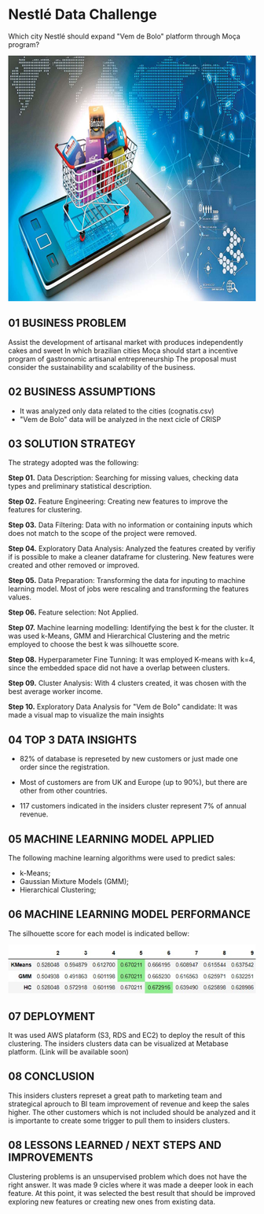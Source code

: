 # Nestlé Data Challenge

Which city Nestlé should expand "Vem de Bolo" platform through Moça program?

<img src="https://github.com/kaotcs/p005-allinoneplace/blob/main/img/785054-ecommerce-istock-020119.jpg" alt="All in one place"
	title="AIOP"  width="100%" height="500" />

## 01 BUSINESS PROBLEM
Assist the development of artisanal market with produces independently cakes and sweet
In which brazilian cities Moça should start a incentive program of gastronomic artisanal entrepreneurship
The proposal must consider the sustainability and scalability of the business.

## 02 BUSINESS ASSUMPTIONS
<ul>
<li>It was analyzed only data related to the cities (cognatis.csv)</li>
<li>"Vem de Bolo" data will be analyzed in the next cicle of CRISP </li>
</ul>

## 03 SOLUTION STRATEGY
The strategy adopted was the following:

<b>Step 01.</b> Data Description: Searching for missing values, checking data types and preliminary statistical description.

<b>Step 02.</b> Feature Engineering: Creating new features to improve the features for clustering.

<b>Step 03.</b> Data Filtering: Data with no information or containing inputs which does not match to the scope of the project were removed.

<b>Step 04.</b> Exploratory Data Analysis: Analyzed the features created by verifiy if is possible to make a cleaner dataframe for clustering. New features were created and other removed or improved.

<b>Step 05.</b> Data Preparation: Transforming the data for inputing to machine learning model. Most of jobs were rescaling and transforming the features values.

<b>Step 06.</b> Feature selection: Not Applied.

<b>Step 07.</b> Machine learning modelling: Identifying the best k for the cluster. It was used k-Means, GMM and Hierarchical Clustering and the metric employed to choose the best k was silhouette score.

<b>Step 08.</b> Hyperparameter Fine Tunning: It was employed K-means with k=4, since the embedded space did not have a overlap between clusters.

<b>Step 09.</b> Cluster Analysis: With 4 clusters created, it was chosen with the best average worker income.

<b>Step 10.</b> Exploratory Data Analysis for "Vem de Bolo" candidate: It was made a visual map to visualize the main insights

## 04 TOP 3 DATA INSIGHTS

* 82% of database is represeted by new customers or just made one order since the registration.

* Most of customers are from UK and Europe (up to 90%), but there are other from other countries.

* 117 customers indicated in the insiders cluster represent 7% of annual revenue.

## 05 MACHINE LEARNING MODEL APPLIED

The following machine learning algorithms were used to predict sales:

* k-Means;
* Gaussian Mixture Models (GMM);
* Hierarchical Clustering;

## 06 MACHINE LEARNING MODEL PERFORMANCE

The silhouette score for each model is indicated bellow:

<img src="https://github.com/kaotcs/p005-allinoneplace/blob/main/img/silhouette.jpg" alt="ML peformance"
	title="AIOP"/>

## 07 DEPLOYMENT
It was used AWS plataform (S3, RDS and EC2) to deploy the result of this clustering. The insiders clusters data can be visualized at Metabase platform. (Link will be available soon)

## 08 CONCLUSION
This insiders clusters represet a great path to marketing team and strategical aprouch to BI team improvement of revenue and keep the sales higher. The other customers which is not included should be analyzed and it is importante to create some trigger to pull them to insiders clusters.

## 08 LESSONS LEARNED / NEXT STEPS AND IMPROVEMENTS
Clustering problems is an unsupervised problem which does not have the right answer. It was made 9 cicles where it was made a deeper look in each feature. At this point, it was selected the best result that should be improved exploring new features or creating new ones from existing data.
